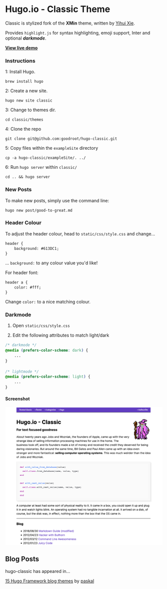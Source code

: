 # Hugo.io - Classic Theme

Classic is stylized fork of the **XMin** theme, written by [Yihui Xie](https://yihui.name).

Provides `highlight.js` for syntax highlighting, emoji support, Inter and optional **_darkmode_**.

[**View live demo**](https://goodroot.ca)

### Instructions

1: Install Hugo.

```
brew install hugo
```

2: Create a new site.

```
hugo new site classic
```

3: Change to themes dir.

```
cd classic/themes
```

4: Clone the repo

```
git clone git@github.com:goodroot/hugo-classic.git
```

5: Copy files within the `exampleSite` directory

```
cp -a hugo-classic/exampleSite/. ../
```

6: Run `hugo server` within `classic/`

```
cd .. && hugo server
```

### New Posts

To make new posts, simply use the command line:

```
hugo new post/good-to-great.md
```

### Header Colour

To adjust the header colour, head to `static/css/style.css` and change...

```
header {
    background: #613DC1;
}
```

... `background:` to any colour value you'd like!

For header font:

```
header a {
    color: #fff;
}
```

Change `color:` to a nice matching colour.

### Darkmode

1. Open `static/css/style.css`

2. Edit the following attributes to match light/dark

```css
/* darkmode */
@media (prefers-color-scheme: dark) {
    ...
}

/* lightmode */
@media (prefers-color-scheme: light) {
    ...
}
```

#### Screenshot

![Screenshot of Hugo Classic](/images/screenshot.png)

## Blog Posts

hugo-classic has appeared in...

[15 Hugo Framework blog themes](https://terrty.net/2018/15-hugo-framework-blog-themes/) by [paskal](https://github.com/paskal)
